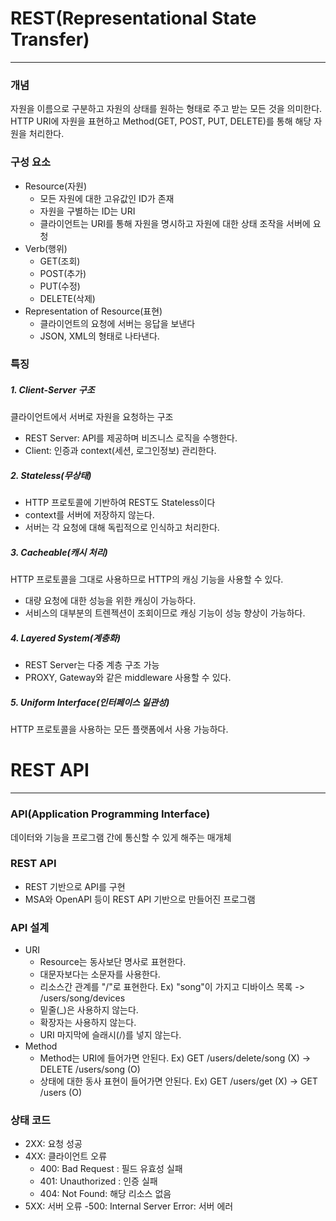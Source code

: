# REST(Representational State Transfer)
---
### 개념
자원을 이름으로 구분하고 자원의 상태를 원하는 형태로 주고 받는 모든 것을 의미한다.  
HTTP URI에 자원을 표현하고 Method(GET, POST, PUT, DELETE)를 통해 해당 자원을 처리한다.  

### 구성 요소
- Resource(자원)
    - 모든 자원에 대한 고유값인 ID가 존재
    - 자원을 구별하는 ID는 URI
    - 클라이언트는 URI를 통해 자원을 명시하고 자원에 대한 상태 조작을 서버에 요청
- Verb(행위)
    - GET(조회)
    - POST(추가)
    - PUT(수정)
    - DELETE(삭제)
- Representation of Resource(표현)
    - 클라이언트의 요청에 서버는 응답을 보낸다
    - JSON, XML의 형태로 나타낸다.

### 특징
##### 1. Client-Server 구조
클라이언트에서 서버로 자원을 요청하는 구조
- REST Server: API를 제공하며 비즈니스 로직을 수행한다.
- Client: 인증과 context(세션, 로그인정보) 관리한다.

##### 2. Stateless(무상태)
- HTTP 프로토콜에 기반하여 REST도 Stateless이다
- context를 서버에 저장하지 않는다.
- 서버는 각 요청에 대해 독립적으로 인식하고 처리한다.

##### 3. Cacheable(캐시 처리)
HTTP 프로토콜을 그대로 사용하므로 HTTP의 캐싱 기능을 사용할 수 있다.
- 대량 요청에 대한 성능을 위한 캐싱이 가능하다.
- 서비스의 대부분의 트렌젝션이 조회이므로 캐싱 기능이 성능 향상이 가능하다.

##### 4. Layered System(계층화)
- REST Server는 다중 계층 구조 가능
- PROXY, Gateway와 같은 middleware 사용할 수 있다.

##### 5. Uniform Interface(인터페이스 일관성)
HTTP 프로토콜을 사용하는 모든 플랫폼에서 사용 가능하다.

# REST API
---
### API(Application Programming Interface)
데이터와 기능을 프로그램 간에 통신할 수 있게 해주는 매개체

### REST API
- REST 기반으로 API를 구현
- MSA와 OpenAPI 등이 REST API 기반으로 만들어진 프로그램

### API 설계
- URI
    - Resource는 동사보단 명사로 표현한다.
    - 대문자보다는 소문자를 사용한다.
    - 리소스간 관계를 "/"로 표현한다.
    Ex) "song"이 가지고 디바이스 목록 -> /users/song/devices
    - 밑줄(_)은 사용하지 않는다.
    - 확장자는 사용하지 않는다.
    - URI 마지막에 슬래시(/)를 넣지 않는다.
- Method
    - Method는 URI에 들어가면 안된다.
    Ex) GET /users/delete/song (X) -> DELETE /users/song (O)
    - 상태에 대한 동사 표현이 들어가면 안된다.
    Ex) GET /users/get (X) -> GET /users (O)

### 상태 코드
- 2XX: 요청 성공
- 4XX: 클라이언트 오류
    - 400: Bad Request : 필드 유효성 실패
    - 401: Unauthorized : 인증 실패
    - 404: Not Found: 해당 리소스 없음
- 5XX: 서버 오류
    -500: Internal Server Error: 서버 에러

